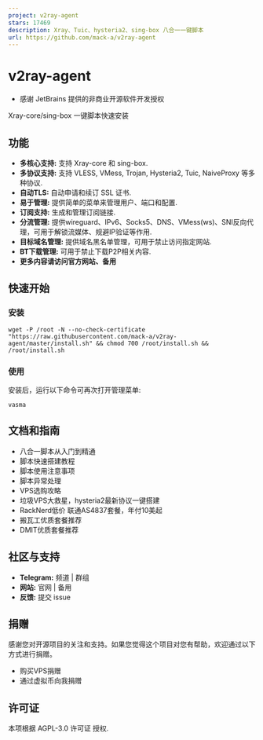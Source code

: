 ```yaml
---
project: v2ray-agent
stars: 17469
description: Xray、Tuic、hysteria2、sing-box 八合一一键脚本
url: https://github.com/mack-a/v2ray-agent
---
```


v2ray-agent
===========

-   感谢 JetBrains 提供的非商业开源软件开发授权

Xray-core/sing-box 一键脚本快速安装

功能
--

-   **多核心支持:** 支持 Xray-core 和 sing-box.
-   **多协议支持:** 支持 VLESS, VMess, Trojan, Hysteria2, Tuic, NaiveProxy 等多种协议.
-   **自动TLS:** 自动申请和续订 SSL 证书.
-   **易于管理:** 提供简单的菜单来管理用户、端口和配置.
-   **订阅支持:** 生成和管理订阅链接.
-   **分流管理:** 提供wireguard、IPv6、Socks5、DNS、VMess(ws)、SNI反向代理，可用于解锁流媒体、规避IP验证等作用.
-   **目标域名管理:** 提供域名黑名单管理，可用于禁止访问指定网站.
-   **BT下载管理:** 可用于禁止下载P2P相关内容.
-   **更多内容请访问官方网站、备用**

快速开始
----

### 安装

```
wget -P /root -N --no-check-certificate "https://raw.githubusercontent.com/mack-a/v2ray-agent/master/install.sh" && chmod 700 /root/install.sh && /root/install.sh
```

### 使用

安装后，运行以下命令可再次打开管理菜单:

```
vasma
```

文档和指南
-----

-   八合一脚本从入门到精通
-   脚本快速搭建教程
-   脚本使用注意事项
-   脚本异常处理
-   VPS选购攻略
-   垃圾VPS大救星，hysteria2最新协议一键搭建
-   RackNerd低价 联通AS4837套餐，年付10美起
-   搬瓦工优质套餐推荐
-   DMIT优质套餐推荐

社区与支持
-----

-   **Telegram:** 频道 | 群组
-   **网站:** 官网 | 备用
-   **反馈:** 提交 issue

捐赠
--

感谢您对开源项目的关注和支持。如果您觉得这个项目对您有帮助，欢迎通过以下方式进行捐赠。

-   购买VPS捐赠
-   通过虚拟币向我捐赠

许可证
---

本项根据 AGPL-3.0 许可证 授权.
